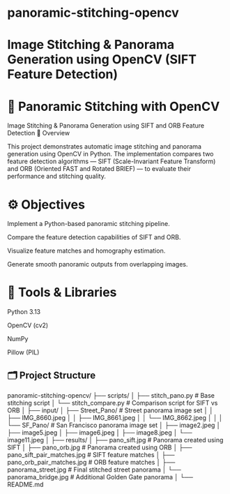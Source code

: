# panoramic-stitching-opencv

# Image Stitching &amp; Panorama Generation using OpenCV (SIFT Feature Detection)
# 🧠 Panoramic Stitching with OpenCV
Image Stitching & Panorama Generation using SIFT and ORB Feature Detection
📸 Overview

This project demonstrates automatic image stitching and panorama generation using OpenCV in Python. The implementation compares two feature detection algorithms — SIFT (Scale-Invariant Feature Transform) and ORB (Oriented FAST and Rotated BRIEF) — to evaluate their performance and stitching quality.

# ⚙️ Objectives

Implement a Python-based panoramic stitching pipeline.

Compare the feature detection capabilities of SIFT and ORB.

Visualize feature matches and homography estimation.

Generate smooth panoramic outputs from overlapping images.

# 🧩 Tools & Libraries

Python 3.13

OpenCV (cv2)

NumPy

Pillow (PIL)

## 🗂️ Project Structure
panoramic-stitching-opencv/
├── scripts/
│ ├── stitch_pano.py # Base stitching script
│ └── stitch_compare.py # Comparison script for SIFT vs ORB
│
├── input/
│ ├── Street_Pano/ # Street panorama image set
│ │ ├── IMG_8660.jpeg
│ │ ├── IMG_8661.jpeg
│ │ └── IMG_8662.jpeg
│ │
│ └── SF_Pano/ # San Francisco panorama image set
│ ├── image2.jpeg
│ ├── image5.jpeg
│ ├── image6.jpeg
│ ├── image8.jpeg
│ └── image11.jpeg
│
├── results/
│ ├── pano_sift.jpg # Panorama created using SIFT
│ ├── pano_orb.jpg # Panorama created using ORB
│ ├── pano_sift_pair_matches.jpg # SIFT feature matches
│ ├── pano_orb_pair_matches.jpg # ORB feature matches
│ ├── panorama_street.jpg # Final stitched street panorama
│ └── panorama_bridge.jpg # Additional Golden Gate panorama
│
└── README.md
